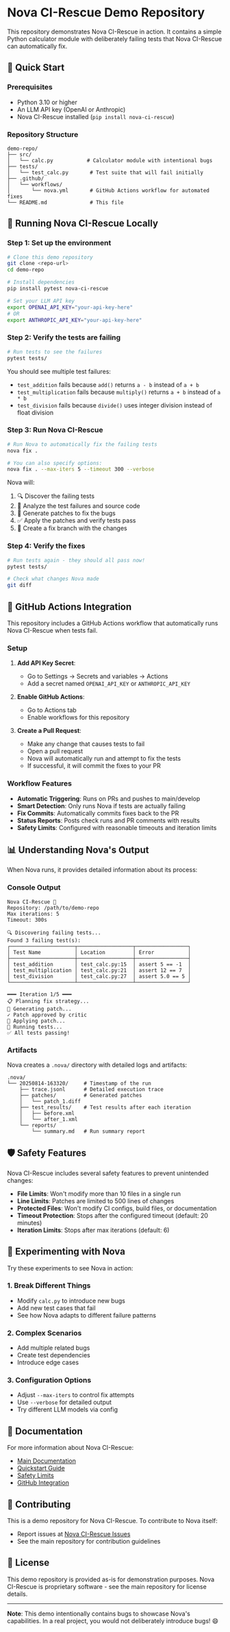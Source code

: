# Nova CI-Rescue Demo Repository

This repository demonstrates Nova CI-Rescue in action. It contains a simple Python calculator module with deliberately failing tests that Nova CI-Rescue can automatically fix.

## 🚀 Quick Start

### Prerequisites

- Python 3.10 or higher
- An LLM API key (OpenAI or Anthropic)
- Nova CI-Rescue installed (`pip install nova-ci-rescue`)

### Repository Structure

```
demo-repo/
├── src/
│   └── calc.py           # Calculator module with intentional bugs
├── tests/
│   └── test_calc.py       # Test suite that will fail initially
├── .github/
│   └── workflows/
│       └── nova.yml       # GitHub Actions workflow for automated fixes
└── README.md              # This file
```

## 🔧 Running Nova CI-Rescue Locally

### Step 1: Set up the environment

```bash
# Clone this demo repository
git clone <repo-url>
cd demo-repo

# Install dependencies
pip install pytest nova-ci-rescue

# Set your LLM API key
export OPENAI_API_KEY="your-api-key-here"
# OR
export ANTHROPIC_API_KEY="your-api-key-here"
```

### Step 2: Verify the tests are failing

```bash
# Run tests to see the failures
pytest tests/
```

You should see multiple test failures:

- `test_addition` fails because `add()` returns `a - b` instead of `a + b`
- `test_multiplication` fails because `multiply()` returns `a + b` instead of `a * b`
- `test_division` fails because `divide()` uses integer division instead of float division

### Step 3: Run Nova CI-Rescue

```bash
# Run Nova to automatically fix the failing tests
nova fix .

# You can also specify options:
nova fix . --max-iters 5 --timeout 300 --verbose
```

Nova will:

1. 🔍 Discover the failing tests
2. 🤔 Analyze the test failures and source code
3. 🔧 Generate patches to fix the bugs
4. ✅ Apply the patches and verify tests pass
5. 📝 Create a fix branch with the changes

### Step 4: Verify the fixes

```bash
# Run tests again - they should all pass now!
pytest tests/

# Check what changes Nova made
git diff
```

## 🤖 GitHub Actions Integration

This repository includes a GitHub Actions workflow that automatically runs Nova CI-Rescue when tests fail.

### Setup

1. **Add API Key Secret**:

   - Go to Settings → Secrets and variables → Actions
   - Add a secret named `OPENAI_API_KEY` or `ANTHROPIC_API_KEY`

2. **Enable GitHub Actions**:

   - Go to Actions tab
   - Enable workflows for this repository

3. **Create a Pull Request**:
   - Make any change that causes tests to fail
   - Open a pull request
   - Nova will automatically run and attempt to fix the tests
   - If successful, it will commit the fixes to your PR

### Workflow Features

- **Automatic Triggering**: Runs on PRs and pushes to main/develop
- **Smart Detection**: Only runs Nova if tests are actually failing
- **Fix Commits**: Automatically commits fixes back to the PR
- **Status Reports**: Posts check runs and PR comments with results
- **Safety Limits**: Configured with reasonable timeouts and iteration limits

## 📊 Understanding Nova's Output

When Nova runs, it provides detailed information about its process:

### Console Output

```
Nova CI-Rescue 🚀
Repository: /path/to/demo-repo
Max iterations: 5
Timeout: 300s

🔍 Discovering failing tests...
Found 3 failing test(s):
┌─────────────────────┬──────────────────┬─────────────────┐
│ Test Name           │ Location         │ Error           │
├─────────────────────┼──────────────────┼─────────────────┤
│ test_addition       │ test_calc.py:15  │ assert 5 == -1  │
│ test_multiplication │ test_calc.py:21  │ assert 12 == 7  │
│ test_division       │ test_calc.py:27  │ assert 5.0 == 5 │
└─────────────────────┴──────────────────┴─────────────────┘

━━━ Iteration 1/5 ━━━
📋 Planning fix strategy...
🔧 Generating patch...
✓ Patch approved by critic
📝 Applying patch...
🧪 Running tests...
✅ All tests passing!
```

### Artifacts

Nova creates a `.nova/` directory with detailed logs and artifacts:

```
.nova/
└── 20250814-163320/     # Timestamp of the run
    ├── trace.jsonl      # Detailed execution trace
    ├── patches/         # Generated patches
    │   └── patch_1.diff
    ├── test_results/    # Test results after each iteration
    │   ├── before.xml
    │   └── after_1.xml
    └── reports/
        └── summary.md   # Run summary report
```

## 🛡️ Safety Features

Nova CI-Rescue includes several safety features to prevent unintended changes:

- **File Limits**: Won't modify more than 10 files in a single run
- **Line Limits**: Patches are limited to 500 lines of changes
- **Protected Files**: Won't modify CI configs, build files, or documentation
- **Timeout Protection**: Stops after the configured timeout (default: 20 minutes)
- **Iteration Limits**: Stops after max iterations (default: 6)

## 🧪 Experimenting with Nova

Try these experiments to see Nova in action:

### 1. Break Different Things

- Modify `calc.py` to introduce new bugs
- Add new test cases that fail
- See how Nova adapts to different failure patterns

### 2. Complex Scenarios

- Add multiple related bugs
- Create test dependencies
- Introduce edge cases

### 3. Configuration Options

- Adjust `--max-iters` to control fix attempts
- Use `--verbose` for detailed output
- Try different LLM models via config

## 📖 Documentation

For more information about Nova CI-Rescue:

- [Main Documentation](../docs/README.md)
- [Quickstart Guide](../docs/06-quickstart-guide.md)
- [Safety Limits](../docs/safety-limits.md)
- [GitHub Integration](../docs/github-action-setup.md)

## 🤝 Contributing

This is a demo repository for Nova CI-Rescue. To contribute to Nova itself:

- Report issues at [Nova CI-Rescue Issues](https://github.com/nova-ci-rescue/issues)
- See the main repository for contribution guidelines

## 📄 License

This demo repository is provided as-is for demonstration purposes.
Nova CI-Rescue is proprietary software - see the main repository for license details.

---

**Note**: This demo intentionally contains bugs to showcase Nova's capabilities. In a real project, you would not deliberately introduce bugs! 😄
